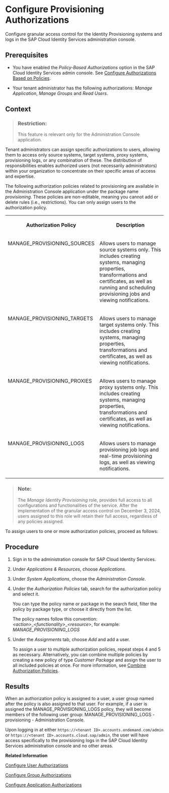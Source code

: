 <!-- loioa8f8e31a92dd49c4bec8b8dd46cee1e5 -->

# Configure Provisioning Authorizations

Configure granular access control for the Identity Provisioning systems and logs in the SAP Cloud Identity Services administration console.



<a name="loioa8f8e31a92dd49c4bec8b8dd46cee1e5__prereq_yys_bdw_fzb"/>

## Prerequisites

-   You have enabled the *Policy-Based Authorizations* option in the SAP Cloud Identity Services admin console. See [Configure Authorizations Based on Policies](configure-authorizations-based-on-policies-08fea39.md).

-   Your tenant administrator has the following authorizations: *Manage Application*, *Manage Groups* and *Read Users*.




## Context

> ### Restriction:  
> This feature is relevant only for the Administration Console application.

Tenant administrators can assign specific authorizations to users, allowing them to access only source systems, target systems, proxy systems, provisioning logs, or any combination of these. The distribution of responsibilities enables authorized users \(not necessarily administrators\) within your organization to concentrate on their specific areas of access and expertise.

The following authorization policies related to provisioning are available in the Administration Console application under the package name *provisioning*. These policies are non-editable, meaning you cannot add or delete rules \(i.e., restrictions\). You can only assign users to the authorization policy.


<table>
<tr>
<th valign="top">

Authorization Policy

</th>
<th valign="top">

Description

</th>
</tr>
<tr>
<td valign="top">

MANAGE\_PROVISIONING\_SOURCES

</td>
<td valign="top">

Allows users to manage source systems only. This includes creating systems, managing properties, transformations and certificates, as well as running and scheduling provisioning jobs and viewing notifications.

</td>
</tr>
<tr>
<td valign="top">

MANAGE\_PROVISIONING\_TARGETS

</td>
<td valign="top">

Allows users to manage target systems only. This includes creating systems, managing properties, transformations and certificates, as well as viewing notifications.

</td>
</tr>
<tr>
<td valign="top">

MANAGE\_PROVISIONING\_PROXIES

</td>
<td valign="top">

Allows users to manage proxy systems only. This includes creating systems, managing properties, transformations and certificates, as well as viewing notifications.

</td>
</tr>
<tr>
<td valign="top">

MANAGE\_PROVISIONING\_LOGS

</td>
<td valign="top">

Allows users to manage provisioning job logs and real-time provisioning logs, as well as viewing notifications.

</td>
</tr>
</table>

> ### Note:  
> The *Manage Identity Provisioning* role, provides full access to all configurations and functionalities of the service. After the implementation of the granular access control on December 3, 2024, users assigned to this role will retain their full access, regardless of any policies assigned.

To assign users to one or more authorization policies, proceed as follows:



## Procedure

1.  Sign in to the administration console for SAP Cloud Identity Services.

2.  Under *Applications & Resources*, choose *Applications*.

3.  Under *System Applications*, choose the *Administration Console*.

4.  Under the *Authorization Policies* tab, search for the authorization policy and select it.

    You can type the policy name or package in the search field, filter the policy by package type, or choose it directly from the list.

    The policy names follow this convention: *<action\>*\_*<functionality\>*\_*<resource\>*, for example: *MANAGE\_PROVISIONING\_LOGS*

5.  Under the *Assignments* tab, choose *Add* and add a user.

    To assign a user to multiple authorization policies, repeat steps 4 and 5 as necessary. Alternatively, you can combine multiple policies by creating a new policy of type *Customer Package* and assign the user to all included policies at once. For more information, see [Combine Authorization Policies](combine-authorization-policies-1a69414.md).




<a name="loioa8f8e31a92dd49c4bec8b8dd46cee1e5__result_j4y_qdl_bdc"/>

## Results

When an authorization policy is assigned to a user, a user group named after the policy is also assigned to that user. For example, if a user is assigned the MANAGE\_PROVISIONING\_LOGS policy, they will become members of the following user group: MANAGE\_PROVISIONING\_LOGS - provisioning - Administration Console.

Upon logging in at either `https://<tenant ID>.accounts.ondemand.com/admin` or `https://<tenant ID>.accounts.cloud.sap/admin`, the user will have access specifically to the provisioning logs in the SAP Cloud Identity Services administration console and no other areas.

**Related Information**  


[Configure User Authorizations](configure-user-authorizations-424b64c.md "Configure a granular access control based on policies for the administrators of SAP Cloud Identity Services.")

[Configure Group Authorizations](configure-group-authorizations-7a09cad.md "Configure granular access and control over the groups in the administration console of SAP Cloud Identity Services.")

[Configure Application Authorizations](configure-application-authorizations-01cff18.md "Configure granular access and control over the applications in the administration console of SAP Cloud Identity Services.")

